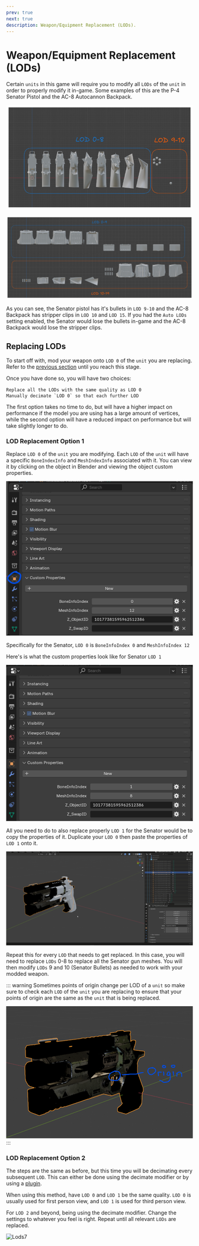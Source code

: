 ```yaml
---
prev: true
next: true
description: Weapon/Equipment Replacement (LODs).
---
```


# Weapon/Equipment Replacement (LODs)

Certain `units` in this game will require you to modify all `LODs` of the `unit` in order to properly modify it in-game. Some examples of this are the P-4 Senator Pistol and the AC-8 Autocannon Backpack.

![Lods1](../public/images/weapon-modding/lods1-edit.png)

![Lods2](../public/images/weapon-modding/lods2-edit.png)

As you can see, the Senator pistol has it's bullets in `LOD 9-10` and the AC-8 Backpack has stripper clips in `LOD 10` and `LOD 15`. If you had the `Auto LODs` setting enabled, the Senator would lose the bullets in-game and the AC-8 Backpack would lose the stripper clips.

## Replacing LODs

To start off with, mod your weapon onto `LOD 0` of the `unit` you are replacing. Refer to the [previous section](weapon-replacement) until you reach this stage.

Once you have done so, you will have two choices:

    Replace all the LODs with the same quality as LOD 0
    Manually decimate `LOD 0` so that each further LOD

The first option takes no time to do, but will have a higher impact on performance if the model you are using has a large amount of vertices, while the second option will have a reduced impact on performance but will take slightly longer to do.

### LOD Replacement Option 1

Replace `LOD 0` of the `unit` you are modifying. Each `LOD` of the `unit` will have a specific `BoneIndexInfo` and `MeshIndexInfo` associated with it. You can view it by clicking on the object in Blender and viewing the object custom properties.

![Lods3](../public/images/weapon-modding/lods3.png)

Specifically for the Senator, `LOD 0` is `BoneInfoIndex 0` and `MeshInfoIndex 12`

Here's is what the custom properties look like for Senator `LOD 1`

![Lods4](../public/images/weapon-modding/lods4.png)

All you need to do to also replace properly `LOD 1` for the Senator would be to copy the properties of it. Duplicate your `LOD 0` then paste the properties of `LOD 1` onto it.

![Lods5](../public/images/weapon-modding/lods5.gif)

Repeat this for every `LOD` that needs to get replaced. In this case, you will need to replace `LODs` 0-8 to replace all the Senator gun meshes. You will then modify `LODs` 9 and 10 (Senator Bullets) as needed to work with your modded weapon.

::: warning
Sometimes points of origin change per LOD of a `unit` so make sure to check each `LOD` of the `unit` you are replacing to ensure that your points of origin are the same as the `unit` that is being replaced.

![Lods6](../public/images/weapon-modding/lods6.png)
:::

### LOD Replacement Option 2

The steps are the same as before, but this time you will be decimating every subsequent `LOD`. This can either be done using the decimate modifier or by using a [plugin](https://superhivemarket.com/products/lods-maker--create-level-of-details-in-1-click/?ref=165).

When using this method, have `LOD 0` and `LOD 1` be the same quality. `LOD 0` is usually used for first person view, and `LOD 1` is used for third person view.

For `LOD 2` and beyond, being using the decimate modifier. Change the settings to whatever you feel is right. Repeat until all relevant `LODs` are replaced.

![Lods7](../public/images/weapon-modding/lods7.gif)